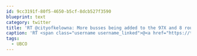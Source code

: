```yaml
---
id: 9cc3191f-80f5-4650-b5cf-8dcb527f3590
blueprint: text
category: twitter
title: 'RT @cityofkelowna: More busses being added to the 97X and 8 routes servicing  #UBCO (@ubconews) and @OkanaganCollege http://ow.ly/6Nm1x'
caption: 'RT <span class="username username_linked">@<a href="https://twitter.com/cityofkelowna" title="City of Kelowna">cityofkelowna</a></span>: More busses being added to the 97X and 8 routes servicing  <span class="hashtag hashtag_local">#<a href="http://tweettemp.darylchymko.ca/?tag=ubco">UBCO</a> (<span class="username username_linked">@<a href="https://twitter.com/ubconews" title="UBC Okanagan News">ubconews</a></span>) and <span class="username username_linked">@<a href="https://twitter.com/OkanaganCollege" title="Okanagan College">OkanaganCollege</a></span> http://ow.ly/6Nm1x'
tags:
  - UBCO
---
```

